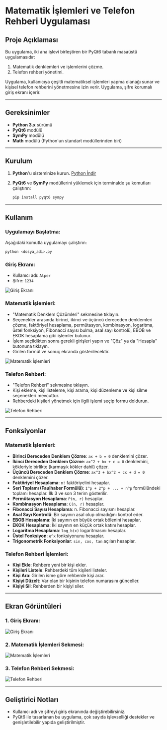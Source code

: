 # Matematik İşlemleri ve Telefon Rehberi Uygulaması

## Proje Açıklaması
Bu uygulama, iki ana işlevi birleştiren bir PyQt6 tabanlı masaüstü uygulamasıdır:
1. Matematik denklemleri ve işlemlerini çözme.
2. Telefon rehberi yönetimi.

Uygulama, kullanıcıya çeşitli matematiksel işlemleri yapma olanağı sunar ve kişisel telefon rehberini yönetmesine izin verir. Uygulama, şifre korumalı giriş ekranı içerir.

---

## Gereksinimler
- **Python 3.x** sürümü
- **PyQt6** modülü
- **SymPy** modülü
- **Math** modülü (Python'un standart modüllerinden biri)

---

## Kurulum

1. **Python**'u sisteminize kurun. [Python İndir](https://www.python.org/downloads/)
   
2. **PyQt6** ve **SymPy** modüllerini yüklemek için terminalde şu komutları çalıştırın:
   ```bash
   pip install pyqt6 sympy
   ```

---

## Kullanım

### Uygulamayı Başlatma:
Aşağıdaki komutla uygulamayı çalıştırın:
```bash
python <dosya_adı>.py
```

### Giriş Ekranı:
- Kullanıcı adı: `Alper`
- Şifre: `1234`

![Giriş Ekranı](Giris.png)

### Matematik İşlemleri:
- "Matematik Denklem Çözümleri" sekmesine tıklayın.
- Seçenekler arasında birinci, ikinci ve üçüncü dereceden denklemleri çözme, faktöriyel hesaplama, permütasyon, kombinasyon, logaritma, üstel fonksiyon, Fibonacci sayısı bulma, asal sayı kontrolü, EBOB ve EKOK hesaplama gibi işlemler bulunur.
- İşlem seçildikten sonra gerekli girişleri yapın ve "Çöz" ya da "Hesapla" butonuna tıklayın.
- Girilen formül ve sonuç ekranda gösterilecektir.

![Matematik İşlemleri](Matematik.png)

### Telefon Rehberi:
- "Telefon Rehberi" sekmesine tıklayın.
- Kişi ekleme, kişi listeleme, kişi arama, kişi düzenleme ve kişi silme seçenekleri mevcuttur.
- Rehberdeki kişileri yönetmek için ilgili işlemi seçip formu doldurun.

![Telefon Rehberi](Telefon.png)

---

## Fonksiyonlar

### Matematik İşlemleri:
- **Birinci Dereceden Denklem Çözme**: `ax + b = 0` denklemini çözer.
- **İkinci Dereceden Denklem Çözme**: `ax^2 + bx + c = 0` denklemini, kökleriyle birlikte (karmaşık kökler dahil) çözer.
- **Üçüncü Dereceden Denklem Çözme**: `ax^3 + bx^2 + cx + d = 0` denklemini çözer.
- **Faktöriyel Hesaplama**: `n!` faktöriyelini hesaplar.
- **Seri Toplamı (Faulhaber Formülü)**: `1^p + 2^p + ... + n^p` formülündeki toplamı hesaplar. İlk 3 ve son 3 terim gösterilir.
- **Permütasyon Hesaplama**: `P(n, r)` hesaplar.
- **Kombinasyon Hesaplama**: `C(n, r)` hesaplar.
- **Fibonacci Sayısı Hesaplama**: n. Fibonacci sayısını hesaplar.
- **Asal Sayı Kontrolü**: Bir sayının asal olup olmadığını kontrol eder.
- **EBOB Hesaplama**: İki sayının en büyük ortak bölenini hesaplar.
- **EKOK Hesaplama**: İki sayının en küçük ortak katını hesaplar.
- **Logaritma Hesaplama**: `log_b(x)` logaritmasını hesaplar.
- **Üstel Fonksiyon**: `e^x` fonksiyonunu hesaplar.
- **Trigonometrik Fonksiyonlar**: `sin, cos, tan` açıları hesaplar.

### Telefon Rehberi İşlemleri:
- **Kişi Ekle**: Rehbere yeni bir kişi ekler.
- **Kişileri Listele**: Rehberdeki tüm kişileri listeler.
- **Kişi Ara**: Girilen isme göre rehberde kişi arar.
- **Kişiyi Düzelt**: Var olan bir kişinin telefon numarasını günceller.
- **Kişiyi Sil**: Rehberden bir kişiyi siler.

---

## Ekran Görüntüleri

### 1. Giriş Ekranı:

![Giriş Ekranı](Giris.png)

### 2. Matematik İşlemleri Sekmesi:

![Matematik İşlemleri](Matematik.png)

### 3. Telefon Rehberi Sekmesi:

![Telefon Rehberi](Telefon.png)

---

## Geliştirici Notları
- Kullanıcı adı ve şifreyi giriş ekranında değiştirebilirsiniz.
- PyQt6 ile tasarlanan bu uygulama, çok sayıda işlevselliği destekler ve genişletilebilir yapıda geliştirilmiştir.